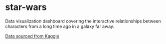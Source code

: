 # star-wars

Data visualization dashboard covering the interactive relationships between characters from a long time ago in a galaxy far away.

[Data sourced from Kaggle](https://www.kaggle.com/ruchi798/star-wars)
